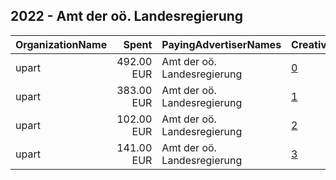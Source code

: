 ## 2022 - Amt der oö. Landesregierung 
|OrganizationName|Spent|PayingAdvertiserNames|CreativeUrls|Impressions|Genders|AgeBrackets|CountryCodes|BillingAddresses|CandidateBallotInformation|
|:---|---:|:---|:---|---:|:---|:---|:---|:---|:---|
|upart|492.00 EUR|Amt der oö. Landesregierung|[0](https://www.snap.com/political-ads/asset/13a35025d0b9183f146914b45beedc095421c841798a4f6bef2a45d9cefdd9c8?mediaType=mp4)|47,615||15-25|austria|"Wildbergstraße 4,Linz,4040,AT"||
|upart|383.00 EUR|Amt der oö. Landesregierung|[1](https://www.snap.com/political-ads/asset/a14b2071345e210442a17cc6918ad2667ef421033792c1b7dac6ae020bc73e00?mediaType=mp4)|36,752||15-25|austria|"Wildbergstraße 4,Linz,4040,AT"||
|upart|102.00 EUR|Amt der oö. Landesregierung|[2](https://www.snap.com/political-ads/asset/fc7b249aed68d57d4be98dbc0664d2a0098f2ff83b2563f6a28e1fb65b119404?mediaType=mp4)|10,013||15-25|austria|"Wildbergstraße 4,Linz,4040,AT"||
|upart|141.00 EUR|Amt der oö. Landesregierung|[3](https://www.snap.com/political-ads/asset/261ebed967f92d78d07abdea678f747d1d1e20b3e4b424dba507dd8efcfd717c?mediaType=mp4)|13,670||15-25|austria|"Wildbergstraße 4,Linz,4040,AT"||
